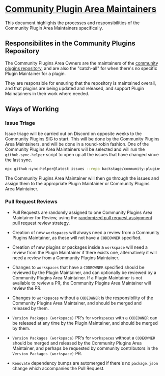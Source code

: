# [Community Plugin Area Maintainers](https://github.com/backstage/backstage/blob/master/OWNERS.md#community-plugins)

This document highlights the processes and responsibilities of the Community Plugin Area Maintainers specifically.

## Responsibilites in the Community Plugins Repository

The Community Plugins Area Owners are the maintainers of the [community plugins repository](https://github.com/backstage/community-plugins), and are also the "catch-all" for when there's no specific Plugin Maintainer for a plugin.

They are responsible for ensuring that the repository is maintained overall, and that plugins are being updated and released, and support Plugin Mainatainers in their work where needed.

## Ways of Working

### Issue Triage

Issue triage will be carried out on Discord on opposite weeks to the Community Plugins SIG to start. This will be done by the Community Plugins Area Maintainers, and will be done in a round-robin fashion. One of the Community Plugins Area Maintainers will be selected and will run the `github-sync-helper` script to open up all the issues that have changed since the last sync.

```bash
npx github-sync-helper@latest issues --repo backstage/community-plugins --days 7
```

The Community Plugins Area Maintainer will then go through the issues and assign them to the appropriate Plugin Maintainer or Community Plugins Area Maintainer.

### Pull Request Reviews

- Pull Requests are randomly assigned to one Community Plugins Area Maintainer for Review, using the [randomized pull request assignment](../Maintainer-Guidance.md#randomized-pull-request-assignment)
  pull request review strategy.

- Creation of new `workspaces` will always need a review from a Community Plugins Maintainer, as these will not have a `CODEOWNER` specified.

- Creation of new plugins or packages inside a `workspace` will need a review from the Plugin Maintainer if there exists one, alternatively it will need a review from a Community Plugins Maintainer.

- Changes to `workspaces` that have a `CODEOWNER` specified should be reviewed by the Plugin Maintainer, and can optionally be reviewed by a Community Plugins Area Maintainer. If a Plugin Maintainer is not available to review a PR, the Community Plugins Area Maintainer will review the PR.

- Changes to `workspaces` without a `CODEOWNER` is the responsibility of the Community Plugins Area Maintainer, and should be merged and released by them.

- `Version Packages (workspace)` PR's for `workspaces` with a `CODEOWNER` can be released at any time by the Plugin Maintainer, and should be merged by them.

- `Version Packages (workspace)` PR's for `workspaces` without a `CODEOWNER` should be merged and released by the Community Plugins Area Maintainer, and perhaps be requested by community contributors in the `Version Packages (workspace)` PR.

- `Renovate` dependency bumps are automerged if there's no `package.json` change which accompanies the Pull Request.
